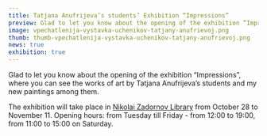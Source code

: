 ```yaml
---
title: Tatjana Anufrijeva’s students’ Exhibition “Impressions”
preview: Glad to let you know about the opening of the exhibition “Impressions”, where you can see the works of art by Tatjana Anufrijeva’s students and my new paintings among them.
image: vpechatlenija-vystavka-uchenikov-tatjany-anufrievoj.png
thumb: thumb-vpechatlenija-vystavka-uchenikov-tatjany-anufrievoj.png
news: true
exhibition: true
---
```


Glad to let you know about the opening of the exhibition “Impressions”, where you can see the works of art by Tatjana Anufrijeva’s students and my new paintings among them.

The exhibition will take place in [Nikolai Zadornov Library](http://www.azbukivedi.lv/) from October 28 to November 11. Opening hours: from Tuesday till Friday - from 12:00 to 19:00, from 11:00 to 15:00 on Saturday.